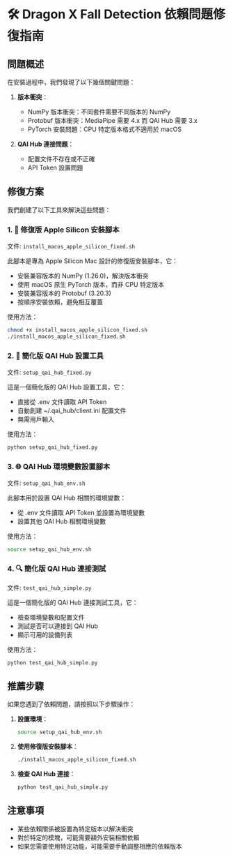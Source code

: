 # 🛠️ Dragon X Fall Detection 依賴問題修復指南

## 問題概述

在安裝過程中，我們發現了以下幾個關鍵問題：

1. **版本衝突**：
   - NumPy 版本衝突：不同套件需要不同版本的 NumPy
   - Protobuf 版本衝突：MediaPipe 需要 4.x 而 QAI Hub 需要 3.x
   - PyTorch 安裝問題：CPU 特定版本格式不適用於 macOS

2. **QAI Hub 連接問題**：
   - 配置文件不存在或不正確
   - API Token 設置問題

## 修復方案

我們創建了以下工具來解決這些問題：

### 1. 🍎 修復版 Apple Silicon 安裝腳本

文件: `install_macos_apple_silicon_fixed.sh`

此腳本是專為 Apple Silicon Mac 設計的修復版安裝腳本，它：
- 安裝兼容版本的 NumPy (1.26.0)，解決版本衝突
- 使用 macOS 原生 PyTorch 版本，而非 CPU 特定版本
- 安裝兼容版本的 Protobuf (3.20.3)
- 按順序安裝依賴，避免相互覆蓋

使用方法：
```bash
chmod +x install_macos_apple_silicon_fixed.sh
./install_macos_apple_silicon_fixed.sh
```

### 2. 🔧 簡化版 QAI Hub 設置工具

文件: `setup_qai_hub_fixed.py`

這是一個簡化版的 QAI Hub 設置工具，它：
- 直接從 .env 文件讀取 API Token
- 自動創建 ~/.qai_hub/client.ini 配置文件
- 無需用戶輸入

使用方法：
```bash
python setup_qai_hub_fixed.py
```

### 3. 🌐 QAI Hub 環境變數設置腳本

文件: `setup_qai_hub_env.sh`

此腳本用於設置 QAI Hub 相關的環境變數：
- 從 .env 文件讀取 API Token 並設置為環境變數
- 設置其他 QAI Hub 相關環境變數

使用方法：
```bash
source setup_qai_hub_env.sh
```

### 4. 🔍 簡化版 QAI Hub 連接測試

文件: `test_qai_hub_simple.py`

這是一個簡化版的 QAI Hub 連接測試工具，它：
- 檢查環境變數和配置文件
- 測試是否可以連接到 QAI Hub
- 顯示可用的設備列表

使用方法：
```bash
python test_qai_hub_simple.py
```

## 推薦步驟

如果您遇到了依賴問題，請按照以下步驟操作：

1. **設置環境**：
   ```bash
   source setup_qai_hub_env.sh
   ```

2. **使用修復版安裝腳本**：
   ```bash
   ./install_macos_apple_silicon_fixed.sh
   ```

3. **檢查 QAI Hub 連接**：
   ```bash
   python test_qai_hub_simple.py
   ```

## 注意事項

- 某些依賴關係被設置為特定版本以解決衝突
- 對於特定的模塊，可能需要額外安裝相關依賴
- 如果您需要使用特定功能，可能需要手動調整相應的依賴版本
